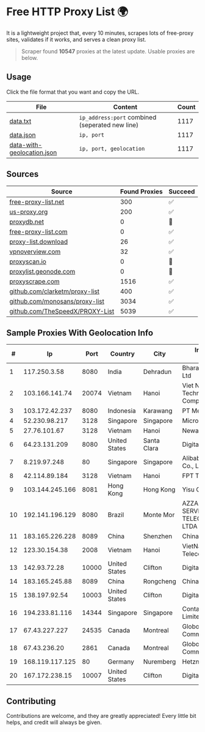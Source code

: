
# Free HTTP Proxy List 🌍

It is a lightweight project that, every 10 minutes, scrapes lots of free-proxy sites, validates if it works, and serves a clean proxy list.


> Scraper found **10547** proxies at the latest update. Usable proxies are below.

## Usage

Click the file format that you want and copy the URL.


|File|Content|Count|
|----|-------|-----|
|[data.txt](https://raw.githubusercontent.com/themiralay/Proxy-List-World/master/data.txt)|`ip_address:port` combined (seperated new line)|1117|
|[data.json](https://raw.githubusercontent.com/themiralay/Proxy-List-World/master/data.json)|`ip, port`|1117|
|[data-with-geolocation.json](https://raw.githubusercontent.com/themiralay/Proxy-List-World/master/data-with-geolocation.json)|`ip, port, geolocation`|1117|

## Sources

|Source|Found Proxies|Succeed|
|------|-------------|-------|
|[free-proxy-list.net](https://free-proxy-list.net)|300|✅|
|[us-proxy.org](https://www.us-proxy.org)|200|✅|
|[proxydb.net](http://proxydb.net)|0|🚫|
|[free-proxy-list.com](https://free-proxy-list.com/?page=&port=&type%5B%5D=http&type%5B%5D=https&up_time=0&search=Search)|0|✅|
|[proxy-list.download](https://www.proxy-list.download/HTTP)|26|✅|
|[vpnoverview.com](https://vpnoverview.com/privacy/anonymous-browsing/free-proxy-servers)|32|✅|
|[proxyscan.io](https://www.proxyscan.io)|0|🚫|
|[proxylist.geonode.com](https://proxylist.geonode.com/api/proxy-list?limit=300&page=1&sort_by=lastChecked&sort_type=desc&protocols=http,https)|0|🚫|
|[proxyscrape.com](https://api.proxyscrape.com/v2/?request=displayproxies&protocol=http&timeout=10000&country=all&ssl=all&anonymity=all)|1516|✅|
|[github.com/clarketm/proxy-list](https://raw.githubusercontent.com/clarketm/proxy-list/master/proxy-list-raw.txt)|400|✅|
|[github.com/monosans/proxy-list](https://raw.githubusercontent.com/monosans/proxy-list/main/proxies/http.txt)|3034|✅|
|[github.com/TheSpeedX/PROXY-List](https://raw.githubusercontent.com/TheSpeedX/PROXY-List/master/http.txt)|5039|✅|


## Sample Proxies With Geolocation Info

|#|Ip|Port|Country|City|Internet Service Provider|
|-|--|----|-------|----|-------------------------|
|1|117.250.3.58|8080|India|Dehradun|Bharat Sanchar Nigam Ltd|
|2|103.166.141.74|20074|Vietnam|Hanoi|Viet NAM Cloud Technology Joint Stock Company|
|3|103.172.42.237|8080|Indonesia|Karawang|PT Media Solusi Sukses|
|4|52.230.98.217|3128|Singapore|Singapore|Microsoft Corporation|
|5|27.76.101.67|3128|Vietnam|Hanoi|Newass2011xDSLHCMC|
|6|64.23.131.209|8080|United States|Santa Clara|DigitalOcean, LLC|
|7|8.219.97.248|80|Singapore|Singapore|Alibaba (US) Technology Co., Ltd.|
|8|42.114.89.184|3128|Vietnam|Hanoi|FPT Telecom Company|
|9|103.144.245.166|8081|Hong Kong|Hong Kong|Yisu Cloud LTD|
|10|192.141.196.129|8080|Brazil|Monte Mor|AZZA TELECOM SERVIÇOS EM TELECOMUNICAÇÕES LTDA|
|11|183.165.226.228|8089|China|Shenzhen|Chinanet|
|12|123.30.154.38|2008|Vietnam|Hanoi|VietNam Post and Telecom Corporation|
|13|142.93.72.28|10000|United States|Clifton|DigitalOcean, LLC|
|14|183.165.245.88|8089|China|Rongcheng|Chinanet|
|15|138.197.92.54|10003|United States|Clifton|DigitalOcean, LLC|
|16|194.233.81.116|14344|Singapore|Singapore|Contabo Asia Private Limited|
|17|67.43.227.227|24535|Canada|Montreal|GloboTech Communications|
|18|67.43.236.20|2861|Canada|Montreal|GloboTech Communications|
|19|168.119.117.125|80|Germany|Nuremberg|Hetzner Online GmbH|
|20|167.172.238.15|10007|United States|Clifton|DigitalOcean, LLC|



## Contributing

Contributions are welcome, and they are greatly appreciated! Every
little bit helps, and credit will always be given.

